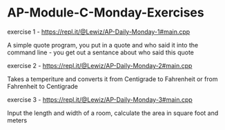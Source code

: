 # AP-Module-C-Monday-Exercises

exercise 1 - https://repl.it/@Lewiz/AP-Daily-Monday-1#main.cpp

A simple quote program, you put in a quote and who said it into the command line - you get out a sentance about who said this quote

exercise 2 - https://repl.it/@Lewiz/AP-Daily-Monday-2#main.cpp

Takes a temperiture and converts it from Centigrade to Fahrenheit or from Fahrenheit to Centigrade

exercise 3 - https://repl.it/@Lewiz/AP-Daily-Monday-3#main.cpp

Input the length and width of a room, calculate the area in square foot and meters
